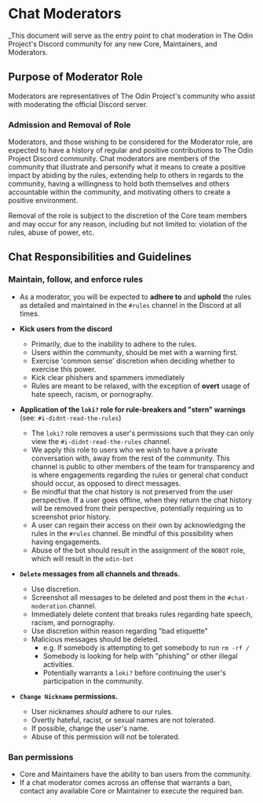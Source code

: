 # Chat Moderators
_This document will serve as the entry point to chat moderation in The Odin Project's Discord community for any new Core, Maintainers, and Moderators.

## Purpose of Moderator Role

Moderators are representatives of The Odin Project's community who assist with moderating the official Discord server.

### Admission and Removal of Role

Moderators, and those wishing to be considered for the Moderator role, are expected to have a history of regular and positive contributions to The Odin Project Discord community. Chat moderators are members of the community that illustrate and personify what it means to create a positive impact by abiding by the rules, extending help to others in regards to the community,  having a willingness to hold both themselves and others accountable within the community, and motivating others to create a positive environment.

Removal of the role is subject to the discretion of the Core team members and may occur for any reason, including but not limited to: violation of the rules, abuse of power, etc.

## Chat Responsibilities and Guidelines

### Maintain, follow, and enforce rules

- As a moderator, you will be expected to **adhere to** and **uphold** the rules as detailed and maintained in the `#rules` channel in the Discord at all times. 
- **Kick users from the discord**
    - Primarily, due to the inability to adhere to the rules.
    - Users within the community, should be met with a warning first.
    - Exercise 'common sense' discretion when deciding whether to exercise this power.
    - Kick clear phishers and spammers immediately
    - Rules are meant to be relaxed, with the exception of **overt** usage of hate speech, racism, or pornography. 
    
- **Application of the `loki?` role for rule-breakers and "stern" warnings** (see: `#i-didnt-read-the-rules`)
    - The `loki?` role removes a user's permissions such that they can only view the `#i-didnt-read-the-rules` channel.
    - We apply this role to users who we wish to have a private conversation with, away from the rest of the community. This channel is public to other members of the team for transparency and is where engagements regarding the rules or general chat conduct should occur, as opposed to direct messages.
    - Be mindful that the chat history is not preserved from the user perspective. If a user goes offline, when they return the chat history will be removed from their perspective, potentially requiring us to screenshot prior history.
    - A user can regain their access on their own by acknowledging the rules in the `#rules` channel. Be mindful of this possibility when having engagements.
    - Abuse of the bot should result in the assignment of the `NOBOT` role, which will result in the `odin-bot`
- **`Delete` messages from all channels and threads.**
    - Use discretion.
    - Screenshot all messages to be deleted and post them in the `#chat-moderation` channel.
    - Immediately delete content that breaks rules regarding hate speech, racism, and pornography. 
    - Use discretion within reason regarding "bad etiquette"
    - Malicious messages should be deleted.
        - e.g. If somebody is attempting to get somebody to run `rm -rf /`
        - Somebody is looking for help with "phishing" or other illegal activities.
        - Potentially warrants a `loki?` before continuing the user's participation in the community.
- **`Change Nickname` permissions.**
    - User nicknames _should_ adhere to our rules.
    - Overtly hateful, racist, or sexual names are not tolerated.
    - If possible, change the user's name.
    - Abuse of this permission will not be tolerated.
    
### Ban permissions
- Core and Maintainers have the ability to ban users from the community.
- If a chat moderator comes across an offense that warrants a ban, contact any available Core or Maintainer to execute the required ban.